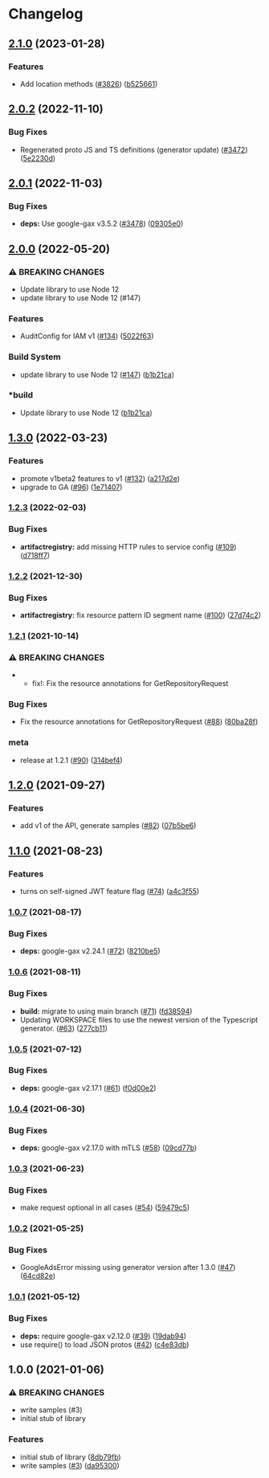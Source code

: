 # Changelog

## [2.1.0](https://github.com/googleapis/google-cloud-node/compare/artifact-registry-v2.0.2...artifact-registry-v2.1.0) (2023-01-28)


### Features

* Add location methods ([#3826](https://github.com/googleapis/google-cloud-node/issues/3826)) ([b525661](https://github.com/googleapis/google-cloud-node/commit/b525661ed04cf91720cf75cb4b0ad0e2ab540ff7))

## [2.0.2](https://github.com/googleapis/google-cloud-node/compare/artifact-registry-v2.0.1...artifact-registry-v2.0.2) (2022-11-10)


### Bug Fixes

* Regenerated proto JS and TS definitions (generator update) ([#3472](https://github.com/googleapis/google-cloud-node/issues/3472)) ([5e2230d](https://github.com/googleapis/google-cloud-node/commit/5e2230dfc4302bb2ac9628ff4200eb46509e103d))

## [2.0.1](https://github.com/googleapis/google-cloud-node/compare/artifact-registry-v2.0.0...artifact-registry-v2.0.1) (2022-11-03)


### Bug Fixes

* **deps:** Use google-gax v3.5.2 ([#3478](https://github.com/googleapis/google-cloud-node/issues/3478)) ([09305e0](https://github.com/googleapis/google-cloud-node/commit/09305e06548b89dc17bb3d3167e2d1e69588caa4))

## [2.0.0](https://github.com/googleapis/nodejs-artifact-registry/compare/v1.3.0...v2.0.0) (2022-05-20)

### ⚠ BREAKING CHANGES

* Update library to use Node 12
* update library to use Node 12 (#147)


### Features

* AuditConfig for IAM v1 ([#134](https://github.com/googleapis/nodejs-artifact-registry/issues/134)) ([5022f63](https://github.com/googleapis/nodejs-artifact-registry/commit/5022f6319c872cd90750c0d3d1e6b74c4a35df9e))

### Build System

* update library to use Node 12 ([#147](https://github.com/googleapis/nodejs-artifact-registry/issues/147)) ([b1b21ca](https://github.com/googleapis/nodejs-artifact-registry/commit/b1b21ca8d30b9b493a9491c0df2665284db95bc8))


### *build

* Update library to use Node 12 ([b1b21ca](https://github.com/googleapis/nodejs-artifact-registry/commit/b1b21ca8d30b9b493a9491c0df2665284db95bc8))

## [1.3.0](https://github.com/googleapis/nodejs-artifact-registry/compare/v1.2.3...v1.3.0) (2022-03-23)


### Features

* promote v1beta2 features to v1 ([#132](https://github.com/googleapis/nodejs-artifact-registry/issues/132)) ([a217d2e](https://github.com/googleapis/nodejs-artifact-registry/commit/a217d2e62db8b6f297f13158e8140f88092d0cef))
* upgrade to GA ([#96](https://github.com/googleapis/nodejs-artifact-registry/issues/96)) ([1e71407](https://github.com/googleapis/nodejs-artifact-registry/commit/1e71407f9251ececddc945e0511b63cee2965fee))

### [1.2.3](https://github.com/googleapis/nodejs-artifact-registry/compare/v1.2.2...v1.2.3) (2022-02-03)


### Bug Fixes

* **artifactregistry:** add missing HTTP rules to service config ([#109](https://github.com/googleapis/nodejs-artifact-registry/issues/109)) ([d718ff7](https://github.com/googleapis/nodejs-artifact-registry/commit/d718ff7cdd230c08dd79943ff118232ba87febb3))

### [1.2.2](https://www.github.com/googleapis/nodejs-artifact-registry/compare/v1.2.1...v1.2.2) (2021-12-30)


### Bug Fixes

* **artifactregistry:** fix resource pattern ID segment name ([#100](https://www.github.com/googleapis/nodejs-artifact-registry/issues/100)) ([27d74c2](https://www.github.com/googleapis/nodejs-artifact-registry/commit/27d74c2d59bf0f9a8985f89b5440ef2fc8e45008))

### [1.2.1](https://www.github.com/googleapis/nodejs-artifact-registry/compare/v1.2.0...v1.2.1) (2021-10-14)


### ⚠ BREAKING CHANGES

* * fix!: Fix the resource annotations for GetRepositoryRequest

### Bug Fixes

* Fix the resource annotations for GetRepositoryRequest ([#88](https://www.github.com/googleapis/nodejs-artifact-registry/issues/88)) ([80ba28f](https://www.github.com/googleapis/nodejs-artifact-registry/commit/80ba28f3d3df7ac211edd82b10bb966f61f787f6))


### meta

* release at 1.2.1 ([#90](https://www.github.com/googleapis/nodejs-artifact-registry/issues/90)) ([314bef4](https://www.github.com/googleapis/nodejs-artifact-registry/commit/314bef484ad3cc0aa7f673c9674115689f529d88))

## [1.2.0](https://www.github.com/googleapis/nodejs-artifact-registry/compare/v1.1.0...v1.2.0) (2021-09-27)


### Features

* add v1 of the API, generate samples ([#82](https://www.github.com/googleapis/nodejs-artifact-registry/issues/82)) ([07b5be6](https://www.github.com/googleapis/nodejs-artifact-registry/commit/07b5be6b149324f451414bff52e2c1014f127d86))

## [1.1.0](https://www.github.com/googleapis/nodejs-artifact-registry/compare/v1.0.7...v1.1.0) (2021-08-23)


### Features

* turns on self-signed JWT feature flag ([#74](https://www.github.com/googleapis/nodejs-artifact-registry/issues/74)) ([a4c3f55](https://www.github.com/googleapis/nodejs-artifact-registry/commit/a4c3f556afe45914ce303ac665e56487f6ed8c5d))

### [1.0.7](https://www.github.com/googleapis/nodejs-artifact-registry/compare/v1.0.6...v1.0.7) (2021-08-17)


### Bug Fixes

* **deps:** google-gax v2.24.1 ([#72](https://www.github.com/googleapis/nodejs-artifact-registry/issues/72)) ([8210be5](https://www.github.com/googleapis/nodejs-artifact-registry/commit/8210be54c1ddec04a7f24d2ee356fdf143c92de2))

### [1.0.6](https://www.github.com/googleapis/nodejs-artifact-registry/compare/v1.0.5...v1.0.6) (2021-08-11)


### Bug Fixes

* **build:** migrate to using main branch ([#71](https://www.github.com/googleapis/nodejs-artifact-registry/issues/71)) ([fd38594](https://www.github.com/googleapis/nodejs-artifact-registry/commit/fd385943ba34cda330260fd32cfe934fa068cecf))
* Updating WORKSPACE files to use the newest version of the Typescript generator. ([#63](https://www.github.com/googleapis/nodejs-artifact-registry/issues/63)) ([277cb11](https://www.github.com/googleapis/nodejs-artifact-registry/commit/277cb116059aebc3f87a0ad749350a80e448ea8f))

### [1.0.5](https://www.github.com/googleapis/nodejs-artifact-registry/compare/v1.0.4...v1.0.5) (2021-07-12)


### Bug Fixes

* **deps:** google-gax v2.17.1 ([#61](https://www.github.com/googleapis/nodejs-artifact-registry/issues/61)) ([f0d00e2](https://www.github.com/googleapis/nodejs-artifact-registry/commit/f0d00e2a818964158440f97d37a6c00a56ec582b))

### [1.0.4](https://www.github.com/googleapis/nodejs-artifact-registry/compare/v1.0.3...v1.0.4) (2021-06-30)


### Bug Fixes

* **deps:** google-gax v2.17.0 with mTLS ([#58](https://www.github.com/googleapis/nodejs-artifact-registry/issues/58)) ([09cd77b](https://www.github.com/googleapis/nodejs-artifact-registry/commit/09cd77bd7e4f7b543c5796003a35a1f05ee14429))

### [1.0.3](https://www.github.com/googleapis/nodejs-artifact-registry/compare/v1.0.2...v1.0.3) (2021-06-23)


### Bug Fixes

* make request optional in all cases ([#54](https://www.github.com/googleapis/nodejs-artifact-registry/issues/54)) ([59479c5](https://www.github.com/googleapis/nodejs-artifact-registry/commit/59479c5c1389415b83f43c7f851ada2a02e28ca4))

### [1.0.2](https://www.github.com/googleapis/nodejs-artifact-registry/compare/v1.0.1...v1.0.2) (2021-05-25)


### Bug Fixes

* GoogleAdsError missing using generator version after 1.3.0 ([#47](https://www.github.com/googleapis/nodejs-artifact-registry/issues/47)) ([64cd82e](https://www.github.com/googleapis/nodejs-artifact-registry/commit/64cd82e6ba344495d61338642b930b873ca4c66e))

### [1.0.1](https://www.github.com/googleapis/nodejs-artifact-registry/compare/v1.0.0...v1.0.1) (2021-05-12)


### Bug Fixes

* **deps:** require google-gax v2.12.0 ([#39](https://www.github.com/googleapis/nodejs-artifact-registry/issues/39)) ([19dab94](https://www.github.com/googleapis/nodejs-artifact-registry/commit/19dab9455d86f078785102f8094567faa3534657))
* use require() to load JSON protos ([#42](https://www.github.com/googleapis/nodejs-artifact-registry/issues/42)) ([c4e83db](https://www.github.com/googleapis/nodejs-artifact-registry/commit/c4e83db23c4eafed55f83755d2c16df75ac57b8c))

## 1.0.0 (2021-01-06)


### ⚠ BREAKING CHANGES

* write samples (#3)
* initial stub of library

### Features

* initial stub of library ([8db79fb](https://www.github.com/googleapis/nodejs-artifact-registry/commit/8db79fbc711b89107e670db54d69f9685dae457b))
* write samples ([#3](https://www.github.com/googleapis/nodejs-artifact-registry/issues/3)) ([da95300](https://www.github.com/googleapis/nodejs-artifact-registry/commit/da95300b3b7be3bac9c048d93a625bd020847280))
